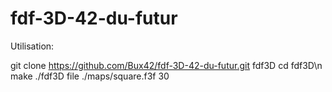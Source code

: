 # fdf-3D-42-du-futur

Utilisation:

git clone https://github.com/Bux42/fdf-3D-42-du-futur.git fdf3D
cd fdf3D\n
make
./fdf3D file ./maps/square.f3f 30
